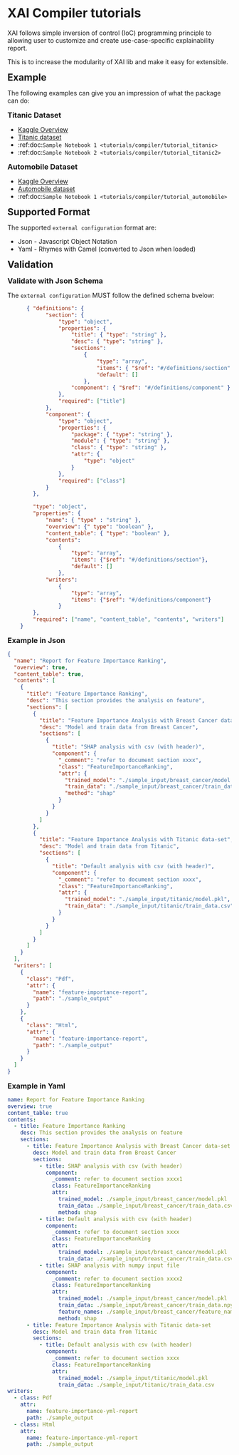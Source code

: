 # XAI Compiler tutorials

XAI follows simple inversion of control (IoC) programming principle to 
allowing user to customize and create use-case-specific explainability report.

This is to increase the modularity of XAI lib and make it easy for extensible.


<span style="font-size:1.5em;font-weight: bold;">Example</span>

The following examples can give you an impression of what the package can do:



<span style="font-size:1.17em;font-weight: bold;">Titanic Dataset</span>

* [Kaggle Overview](https://www.kaggle.com/c/titanic/overview)  
* [Titanic dataset](https://www.kaggle.com/c/titanic/data)
* :ref:doc:`Sample Notebook 1 <tutorials/compiler/tutorial_titanic>`
* :ref:doc:`Sample Notebook 2 <tutorials/compiler/tutorial_titanic2>`



<span style="font-size:1.17em;font-weight: bold;">Automobile Dataset</span>

* [Kaggle Overview](https://www.kaggle.com/toramky/automobile-dataset)
* [Automobile dataset](https://www.kaggle.com/toramky/automobile-dataset)
* :ref:doc:`Sample Notebook 1 <tutorials/compiler/tutorial_automobile>`

 

<span style="font-size:1.5em;font-weight: bold;">Supported Format</span>

The supported `external configuration` format are:
* Json - Javascript Object Notation
* Yaml - Rhymes with Camel (converted to Json when loaded)



<span style="font-size:1.5em;font-weight: bold;">Validation</span>


<span style="font-size:1.17em;font-weight: bold;">Validate with Json Schema</span>

The `external configuration` MUST follow the defined schema bvelow:
```json
      { "definitions": {
            "section": {
                "type": "object",
                "properties": {
                    "title": { "type": "string" },
                    "desc": { "type": "string" },
                    "sections":
                        {
                            "type": "array",
                            "items": { "$ref": "#/definitions/section" },
                            "default": []
                        },
                    "component": { "$ref": "#/definitions/component" }
                },
                "required": ["title"]
            },
            "component": {
                "type": "object",
                "properties": {
                    "package": { "type": "string" },
                    "module": { "type": "string" },
                    "class": { "type": "string" },
                    "attr": {
                        "type": "object"
                    }
                },
                "required": ["class"]
            }
        },

        "type": "object",
        "properties": {
            "name": { "type" : "string" },
            "overview": {" type": "boolean" },
            "content_table": { "type": "boolean" },
            "contents":
                {
                    "type": "array",
                    "items": {"$ref": "#/definitions/section"},
                    "default": []
                },
            "writers":
                {
                    "type": "array",
                    "items": {"$ref": "#/definitions/component"}
                }
        },
        "required": ["name", "content_table", "contents", "writers"]
    }
```


<span style="font-size:1.17em;font-weight: bold;">Example in Json</span>

```json
{
  "name": "Report for Feature Importance Ranking",
  "overview": true,
  "content_table": true,
  "contents": [
    {
      "title": "Feature Importance Ranking",
      "desc": "This section provides the analysis on feature",
      "sections": [
        {
          "title": "Feature Importance Analysis with Breast Cancer data-set",
          "desc": "Model and train data from Breast Cancer",
          "sections": [
            {
              "title": "SHAP analysis with csv (with header)",
              "component": {
                "_comment": "refer to document section xxxx",
                "class": "FeatureImportanceRanking",
                "attr": {
                  "trained_model": "./sample_input/breast_cancer/model.pkl",
                  "train_data": "./sample_input/breast_cancer/train_data.csv",
                  "method": "shap"
                }
              }
            }
          ]
        },
        {
          "title": "Feature Importance Analysis with Titanic data-set",
          "desc": "Model and train data from Titanic",
          "sections": [
            {
              "title": "Default analysis with csv (with header)",
              "component": {
                "_comment": "refer to document section xxxx",
                "class": "FeatureImportanceRanking",
                "attr": {
                  "trained_model": "./sample_input/titanic/model.pkl",
                  "train_data": "./sample_input/titanic/train_data.csv"
                }
              }
            }
          ]
        }
      ]
    }
  ],
  "writers": [
    {
      "class": "Pdf",
      "attr": {
        "name": "feature-importance-report",
        "path": "./sample_output"
      }
    },
    {
      "class": "Html",
      "attr": {
        "name": "feature-importance-report",
        "path": "./sample_output"
      }
    }
  ]
}
```


<span style="font-size:1.17em;font-weight: bold;">Example in Yaml</span>

```yaml
name: Report for Feature Importance Ranking
overview: true
content_table: true
contents: 
  - title: Feature Importance Ranking
    desc: This section provides the analysis on feature
    sections: 
      - title: Feature Importance Analysis with Breast Cancer data-set
        desc: Model and train data from Breast Cancer
        sections: 
          - title: SHAP analysis with csv (with header)
            component:
              _comment: refer to document section xxxx1
              class: FeatureImportanceRanking
              attr:
                trained_model: ./sample_input/breast_cancer/model.pkl
                train_data: ./sample_input/breast_cancer/train_data.csv
                method: shap
          - title: Default analysis with csv (with header)
            component:
              _comment: refer to document section xxxx
              class: FeatureImportanceRanking
              attr:
                trained_model: ./sample_input/breast_cancer/model.pkl
                train_data: ./sample_input/breast_cancer/train_data.csv
          - title: SHAP analysis with numpy input file
            component:
              _comment: refer to document section xxxx2
              class: FeatureImportanceRanking
              attr:
                trained_model: ./sample_input/breast_cancer/model.pkl
                train_data: ./sample_input/breast_cancer/train_data.npy
                feature_names: ./sample_input/breast_cancer/feature_names.npy
                method: shap
      - title: Feature Importance Analysis with Titanic data-set
        desc: Model and train data from Titanic
        sections:
          - title: Default analysis with csv (with header)
            component:
              _comment: refer to document section xxxx
              class: FeatureImportanceRanking
              attr:
                trained_model: ./sample_input/titanic/model.pkl
                train_data: ./sample_input/titanic/train_data.csv
writers:
  - class: Pdf
    attr:
      name: feature-importance-yml-report
      path: ./sample_output
  - class: Html
    attr:
      name: feature-importance-yml-report
      path: ./sample_output
```